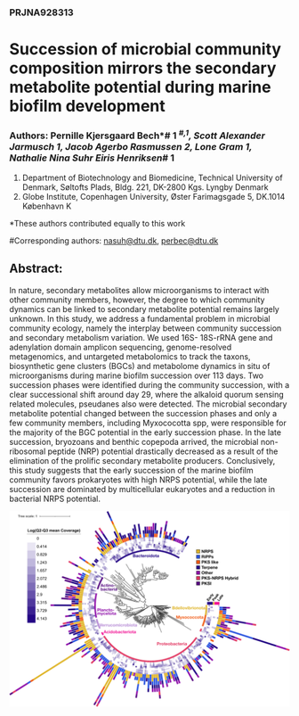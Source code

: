 ### PRJNA928313
# Succession of microbial community composition mirrors the secondary metabolite potential during marine biofilm development

### Authors: Pernille Kjersgaard Bech*# 1 <sup>*#,1</sup>, Scott Alexander Jarmusch 1, Jacob Agerbo Rasmussen 2, Lone Gram 1, Nathalie Nina Suhr Eiris Henriksen*# 1

1. Department of Biotechnology and Biomedicine, Technical University of Denmark, Søltofts Plads, Bldg. 221, DK-2800 Kgs. Lyngby Denmark
2. Globe Institute, Copenhagen University, Øster Farimagsgade 5, DK.1014 København K

*These authors contributed equally to this work

#Corresponding authors: nasuh@dtu.dk, perbec@dtu.dk 


## Abstract:

In nature, secondary metabolites allow microorganisms to interact with other community members, however, the degree to which community dynamics can be linked to secondary metabolite potential remains largely unknown. In this study, we address a fundamental problem in microbial community ecology, namely the interplay between community succession and secondary metabolism variation. We used 16S- 18S-rRNA gene and adenylation domain amplicon sequencing, genome-resolved metagenomics, and untargeted metabolomics to track the taxons, biosynthetic gene clusters (BGCs) and metabolome dynamics in situ of microorganisms during marine biofilm succession over 113 days. Two succession phases were identified during the community succession, with a clear successional shift around day 29, where the alkaloid quorum sensing related molecules, pseudanes also were detected. The microbial secondary metabolite potential changed between the succession phases and only a few community members, including Myxococotta spp, were responsible for the majority of the BGC potential in the early succession phase. In the late succession, bryozoans and benthic copepoda arrived, the microbial non-ribosomal peptide (NRP) potential drastically decreased as a result of the elimination of the prolific secondary metabolite producers. Conclusively, this study suggests that the early succession of the marine biofilm community favors prokaryotes with high NRPS potential, while the late succession are dominated by multicellular eukaryotes and a reduction in bacterial NRPS potential. 






![](https://github.com/PKBech/PRJNA928313/blob/main/Metagenomics/Figures/itol_tree_080622.png)




